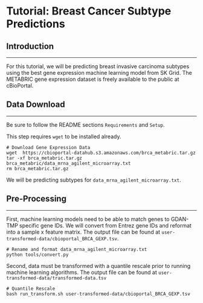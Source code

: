 # Tutorial: Breast Cancer Subtype Predictions

## Introduction
---
For this tutorial, we will be predicting breast invasive carcinoma subtypes using the best gene expression machine learning model from SK Grid. The METABRIC gene expression dataset is freely available to the public at cBioPortal.

## Data Download
---
Be sure to follow the README sections `Requirements` and `Setup`.

This step requires `wget` to be installed already.
```
# Download Gene Expression Data
wget  https://cbioportal-datahub.s3.amazonaws.com/brca_metabric.tar.gz
tar -xf brca_metabric.tar.gz brca_metabric/data_mrna_agilent_microarray.txt
rm brca_metabric.tar.gz
```

We will be predicting subtypes for `data_mrna_agilent_microarray.txt`.

## Pre-Processing
---
First, machine learning models need to be able to match genes to GDAN-TMP specific gene IDs. We will convert from Entrez gene IDs and reformat into a sample x feature matrix. The output file can be found at `user-transformed-data/cbioportal_BRCA_GEXP.tsv`.
```
# Rename and format data_mrna_agilent_microarray.txt
python tools/convert.py
```

Second, data must be transformed with a quantile rescale prior to running machine learning algorithms. The output file can be found at `user-transformed-data/transformed-data.tsv`
```
# Quantile Rescale
bash run_transform.sh user-transformed-data/cbioportal_BRCA_GEXP.tsv
```
